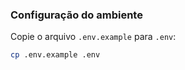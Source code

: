 ### Configuração do ambiente

Copie o arquivo `.env.example` para `.env`:

```bash
cp .env.example .env
